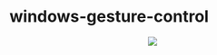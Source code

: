 # windows-gesture-control
<p align="center">
  <img src="https://capsule-render.vercel.app/api?text=Dependencies&animation=fadeIn&type=Capsule&color=gradient&height=100"/>
</p>
